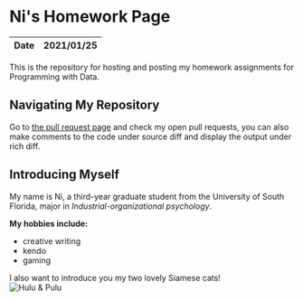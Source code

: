 <!-- Great work, just a few comments! -->

# Ni's Homework Page

<!-- Put a blank line between paragraphs, headings, etc. to ensure proper formatting when rendered. -->

|**Date**|**2021/01/25**|
|--------|--------------|

This is the repository for hosting and posting my homework assignments for Programming with Data.

## Navigating My Repository

Go to [the pull request page](https://github.com/usf-progdata/hw-njie-DP/pulls) and check my open pull requests, you can also make comments to the code under source diff and display the output under rich diff. 

## Introducing Myself 

My name is Ni, a third-year graduate student from the University of South Florida, major in *Industrial-organizational psychology*.

**My hobbies include:**

- creative writing
- kendo
- gaming

I also want to introduce you my two lovely Siamese cats!  
![Hulu & Pulu](https://static.wixstatic.com/media/41c14b_0dc6344d51a245a2a5046849dd86b1bf~mv2.jpg)
